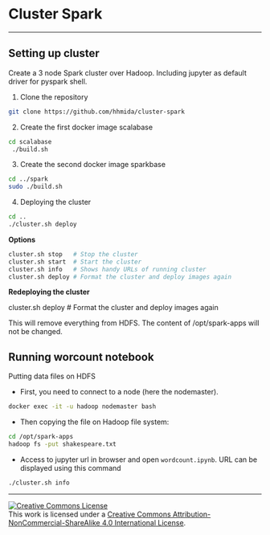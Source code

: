 # Cluster Spark  
***

## Setting up cluster

Create a 3 node Spark cluster over Hadoop. Including jupyter as default driver for pyspark shell.

1. Clone the repository

```bash 
git clone https://github.com/hhmida/cluster-spark
```

2. Create the first docker image scalabase
```bash
cd scalabase
 ./build.sh
```

3. Create the second docker image sparkbase
```bash
cd ../spark
sudo ./build.sh
```

4. Deploying the cluster
```bash
cd ..
./cluster.sh deploy
```

**Options**

```bash
cluster.sh stop   # Stop the cluster
cluster.sh start  # Start the cluster
cluster.sh info   # Shows handy URLs of running cluster
cluster.sh deploy # Format the cluster and deploy images again
```

**Redeploying the cluster**

cluster.sh deploy # Format the cluster and deploy images again

This will remove everything from HDFS. The content of /opt/spark-apps will not be changed.

## Running worcount notebook

Putting data files on HDFS

- First, you need to connect to a node (here the nodemaster).
```bash
docker exec -it -u hadoop nodemaster bash
```
- Then copying the file on Hadoop file system:
```bash
cd /opt/spark-apps
hadoop fs -put shakespeare.txt
```
- Access to jupyter url in browser and open `wordcount.ipynb`. URL can be displayed using this command

```bash
./cluster.sh info
```

***
<a rel="license" href="http://creativecommons.org/licenses/by-nc-sa/4.0/"><img alt="Creative Commons License" style="border-width:0" src="https://i.creativecommons.org/l/by-nc-sa/4.0/88x31.png" /></a><br />This work is licensed under a <a rel="license" href="http://creativecommons.org/licenses/by-nc-sa/4.0/">Creative Commons Attribution-NonCommercial-ShareAlike 4.0 International License</a>.